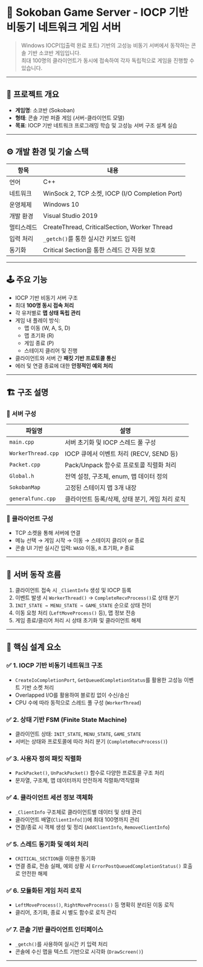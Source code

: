 
# 🧱 Sokoban Game Server - IOCP 기반 비동기 네트워크 게임 서버

> Windows IOCP(입출력 완료 포트) 기반의 고성능 비동기 서버에서 동작하는 콘솔 기반 소코반 게임입니다.  
> 최대 100명의 클라이언트가 동시에 접속하여 각자 독립적으로 게임을 진행할 수 있습니다.

---

## 📌 프로젝트 개요

- **게임명**: 소코반 (Sokoban)
- **형태**: 콘솔 기반 퍼즐 게임 (서버-클라이언트 모델)
- **목표**: IOCP 기반 네트워크 프로그래밍 학습 및 고성능 서버 구조 설계 실습

---

## ⚙️ 개발 환경 및 기술 스택

| 항목          | 내용                                               |
|---------------|----------------------------------------------------|
| 언어          | C++                                                |
| 네트워크      | WinSock 2, TCP 소켓, IOCP (I/O Completion Port)    |
| 운영체제      | Windows 10                                        |
| 개발 환경     | Visual Studio 2019                                 |
| 멀티스레드    | CreateThread, CriticalSection, Worker Thread       |
| 입력 처리     | `_getch()`를 통한 실시간 키보드 입력               |
| 동기화        | Critical Section을 통한 스레드 간 자원 보호        |

---

## 🕹 주요 기능

- IOCP 기반 비동기 서버 구조
- 최대 **100명 동시 접속 처리**
- 각 유저별로 **맵 상태 독립 관리**
- 게임 내 플레이 방식:
  - 맵 이동 (W, A, S, D)
  - 맵 초기화 (R)
  - 게임 종료 (P)
  - 스테이지 클리어 및 진행
- 클라이언트와 서버 간 **패킷 기반 프로토콜 통신**
- 에러 및 연결 종료에 대한 **안정적인 예외 처리**

---

## 🏗 구조 설명

### 📁 서버 구성

| 파일명           | 설명                                          |
|------------------|-----------------------------------------------|
| `main.cpp`       | 서버 초기화 및 IOCP 스레드 풀 구성             |
| `WorkerThread.cpp`| IOCP 큐에서 이벤트 처리 (RECV, SEND 등)       |
| `Packet.cpp`     | Pack/Unpack 함수로 프로토콜 직렬화 처리        |
| `Global.h`       | 전역 설정, 구조체, enum, 맵 데이터 정의        |
| `SokobanMap`     | 고정된 스테이지 맵 3개 내장                    |
| `generalfunc.cpp`| 클라이언트 등록/삭제, 상태 분기, 게임 처리 로직 |





### 📁 클라이언트 구성

- TCP 소켓을 통해 서버에 연결
- 메뉴 선택 → 게임 시작 → 이동 → 스테이지 클리어 or 종료
- 콘솔 UI 기반 실시간 입력: `WASD` 이동, `R` 초기화, `P` 종료

---


## 🔁 서버 동작 흐름

1. 클라이언트 접속 시 `_ClientInfo` 생성 및 IOCP 등록
2. 이벤트 발생 시 `WorkerThread()` → `CompleteRecvProcess()`로 상태 분기
3. `INIT_STATE → MENU_STATE → GAME_STATE` 순으로 상태 전이
4. 이동 요청 처리 (`LeftMoveProcess()` 등), 맵 정보 전송
5. 게임 종료/클리어 처리 시 상태 초기화 및 클라이언트 해제

---

## 🧠 핵심 설계 요소

### ✅ 1. IOCP 기반 비동기 네트워크 구조
- `CreateIoCompletionPort`, `GetQueuedCompletionStatus`를 활용한 고성능 이벤트 기반 소켓 처리
- Overlapped I/O를 활용하여 블로킹 없이 수신/송신
- CPU 수에 따라 동적으로 스레드 풀 구성 (`WorkerThread`)

### ✅ 2. 상태 기반 FSM (Finite State Machine)
- 클라이언트 상태: `INIT_STATE`, `MENU_STATE`, `GAME_STATE`
- 서버는 상태와 프로토콜에 따라 처리 분기 (`CompleteRecvProcess()`)

### ✅ 3. 사용자 정의 패킷 직렬화
- `PackPacket()`, `UnPackPacket()` 함수로 다양한 프로토콜 구조 처리
- 문자열, 구조체, 맵 데이터까지 안전하게 직렬화/역직렬화

### ✅ 4. 클라이언트 세션 정보 객체화
- `_ClientInfo` 구조체로 클라이언트별 데이터 및 상태 관리
- 클라이언트 배열(`ClientInfo[]`)에 최대 100명까지 관리
- 연결/종료 시 객체 생성 및 정리 (`AddClientInfo`, `RemoveClientInfo`)

### ✅ 5. 스레드 동기화 및 예외 처리
- `CRITICAL_SECTION`을 이용한 동기화
- 연결 종료, 전송 실패, 예외 상황 시 `ErrorPostQueuedCompletionStatus()` 호출로 안전한 해제

### ✅ 6. 모듈화된 게임 처리 로직
- `LeftMoveProcess()`, `RightMoveProcess()` 등 명확히 분리된 이동 로직
- 클리어, 초기화, 종료 시 별도 함수로 로직 관리

### ✅ 7. 콘솔 기반 클라이언트 인터페이스
- `_getch()`를 사용하여 실시간 키 입력 처리
- 콘솔에 수신 맵을 텍스트 기반으로 시각화 (`DrawScreen()`)

---


